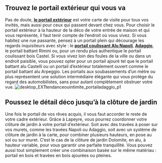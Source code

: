 ## Trouvez le portail extérieur qui vous va
Pas de doute, [**le portail extérieur**](/portails-CCN0089) est votre carte de visite pour tous vos invités, mais aussi pour ceux qui passent devant chez vous. Pour choisir le portail extérieur à la hauteur de la déco de votre entrée de maison et qui vous représente, il faut tenir compte de l’endroit où vous vivez.
Si vous habitez une rue passante, pensez à un portail plein qui décourage les regards inquisiteurs avec style : le [**portail coulissant Alu Napoli**](/portail-coulissant-aluminium-napoli-FPC2318911), [**Adaggio**](/portail-coulissant-aluminium-adaggio-FPC2317821), le portail battant Rimini ou, pour un rendu plus authentique le portail coulissant bois Castel.
Si vous vivez loin des foules de la ville ou dans un endroit paisible, vous pouvez opter pour un portail ajouré tel que le portail battant alu Castelli ou un portail d’extérieur totalement ouvert comme le portail battant alu Arpeggio.
Les portails aux soubassements d’un mètre ou plus représentent une solution intermédiaire élégante qui vous protège du regard des automobilistes, sans pour autant complètement obstruer votre vue.
![desktop_EXTtendanceouintimite_portailadaggio_p1](//statics.lapeyre.fr/img/contrib/2bdd4da30020c138/desktop_EXTtendanceouintimite_portailadaggio_p1.jpg)
##
## Poussez le détail déco jusqu’à la clôture de jardin
Une fois le portail de vos rêves acquis, il vous faut accorder le reste de votre cadre extérieur. Grâce à Lapeyre, vous pourrez coordonner votre clôture de jardin à votre portail d’extérieur. Soit avec des travées à poser sur vos murets, comme les travées Napoli ou Adaggio, soit avec un système de clôture de jardin à la carte, pour combiner plusieurs hauteurs, en pose au sol ou sur muret. C’est le cas de la clôture de jardin Dolomite, en alu, à hauteur variable, pour vous garantir une parfaite tranquillité.
Vous pouvez aussi tout simplement créer une combinaison basée sur le même matériau : portail en bois et travées en bois ajourées ou pleines.